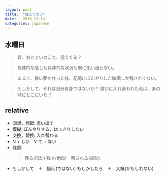```yaml
---
layout: post
title:  "覚えてない"
date:   2016-12-14
categories: japanese
---
```

## 水曜日

> 君、おとといのこと、覚えてる？

> 具体的な感じも具体的な状況も既に思い出せない。

> まるで、長い夢を作った後、記憶にぼんやりした映画しか残されてない。

> もしかして、それは自分自身ではないか？
> 誰かに入れ替われた私は、あの時にとこにいた？



## relative

* 回想，想起: 思い出す
* 模糊: ぼんやりする、はっきりしない
* 交换，替换: 入れ替わる
* N + しか　V て + ない
* 残留: 
  > 残る(自动)
  > 残す(他动)　残される(被动)
* もしかして　＋　疑问(ではない)
もしかしたら　＋　大概(かもしれない)